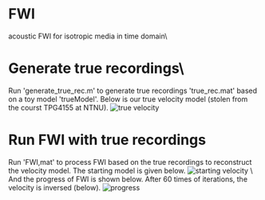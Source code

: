 # FWI
acoustic FWI for isotropic media in time domain\

# Generate true recordings\
Run 'generate_true_rec.m' to generate true recordings 'true_rec.mat' based on a toy model 'trueModel'. Below is our true velocity model (stolen from the courst TPG4155 at NTNU).
![true velocity](https://user-images.githubusercontent.com/45905048/68906553-f81c5b80-0744-11ea-90ab-1384d10d7f28.jpg)
# Run FWI with true recordings
Run 'FWI,mat' to process FWI based on the true recordings to reconstruct the velocity model. The starting model is given below.
![starting velocity](https://user-images.githubusercontent.com/45905048/68906711-855fb000-0745-11ea-812b-d576b0eb66ec.jpg)
\ And the progress of FWI is shown below. After 60 times of iterations, the velocity is inversed (below).
![progress](https://user-images.githubusercontent.com/45905048/68906398-66145300-0744-11ea-85ae-a0602992f461.jpg)
